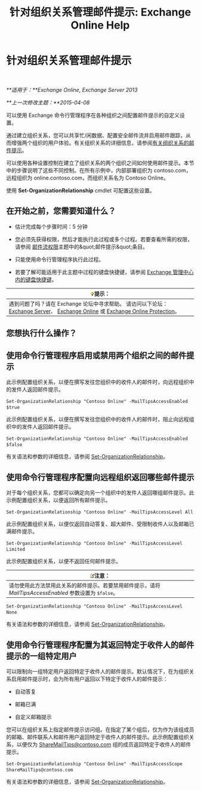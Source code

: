 ﻿---
title: '针对组织关系管理邮件提示: Exchange Online Help'
TOCTitle: 针对组织关系管理邮件提示
ms:assetid: 6e6b48ef-c41c-47ad-8063-66901765c2a5
ms:mtpsurl: https://technet.microsoft.com/zh-cn/library/JJ649324(v=EXCHG.150)
ms:contentKeyID: 50490796
ms.date: 05/23/2018
mtps_version: v=EXCHG.150
ms.translationtype: MT
---

# 针对组织关系管理邮件提示

 

_**适用于：**Exchange Online, Exchange Server 2013_

_**上一次修改主题：**2015-04-08_

可以使用 Exchange 命令行管理程序在各种组织之间配置邮件提示的自定义设置。

通过建立组织关系，您可以共享忙/闲数据、配置安全邮件流并启用邮件跟踪，从而增强两个组织的用户体验。有关组织关系的详细信息，请参阅[有关组织关系的邮件提示](mailtips-over-organization-relationships-exchange-2013-help.md)。

可以使用各种设置控制在建立了组织关系的两个组织之间如何使用邮件提示。本节中的步骤说明了这些不同控制。在所有示例中，内部部署组织为 contoso.com，远程组织为 online.contoso.com，而组织关系名为 Contoso Online。

使用 **Set-OrganizationRelationship** cmdlet 可配置这些设置。

## 在开始之前，您需要知道什么？

  - 估计完成每个步骤时间：5 分钟

  - 您必须先获得权限，然后才能执行此过程或多个过程。若要查看所需的权限，请参阅 [邮件流权限](mail-flow-permissions-exchange-2013-help.md)主题中的\&quot;邮件提示\&quot;条目。

  - 只能使用命令行管理程序执行此过程。

  - 若要了解可能适用于此主题中过程的键盘快捷键，请参阅 [Exchange 管理中心内的键盘快捷键](keyboard-shortcuts-in-the-exchange-admin-center-exchange-online-protection-help.md)。

<table>
<thead>
<tr class="header">
<th><img src="images/Bb124558.tip(EXCHG.150).gif" title="提示" alt="提示" />提示：</th>
</tr>
</thead>
<tbody>
<tr class="odd">
<td>遇到问题了吗？请在 Exchange 论坛中寻求帮助。 请访问以下论坛：<a href="https://go.microsoft.com/fwlink/p/?linkid=60612">Exchange Server</a>、 <a href="https://go.microsoft.com/fwlink/p/?linkid=267542">Exchange Online</a> 或 <a href="https://go.microsoft.com/fwlink/p/?linkid=285351">Exchange Online Protection</a>。</td>
</tr>
</tbody>
</table>


## 您想执行什么操作？

## 使用命令行管理程序启用或禁用两个组织之间的邮件提示

此示例配置组织关系，以便在撰写发往您组织中的收件人的邮件时，向远程组织中的发件人返回邮件提示。

    Set-OrganizationRelationship "Contoso Online" -MailTipsAccessEnabled $true

此示例配置组织关系，以便在撰写发往您组织中的收件人的邮件时，阻止向远程组织中的发件人返回邮件提示。

    Set-OrganizationRelationship "Contoso Online" -MailTipsAccessEnabled $false

有关语法和参数的详细信息，请参阅 [Set-OrganizationRelationship](https://technet.microsoft.com/zh-cn/library/ee332326\(v=exchg.150\))。

## 使用命令行管理程序配置向远程组织返回哪些邮件提示

对于每个组织关系，您都可以确定向另一个组织中的发件人返回哪组邮件提示。此示例配置组织关系，以便返回所有邮件提示。

    Set-OrganizationRelationship "Contoso Online" -MailTipsAccessLevel All

此示例配置组织关系，以便仅返回自动答复、超大邮件、受限制收件人以及邮箱已满邮件提示。

    Set-OrganizationRelationship "Contoso Online" -MailTipsAccessLevel Limited

此示例配置组织关系，以便不返回任何邮件提示。

<table>
<thead>
<tr class="header">
<th><img src="images/Bb124558.note(EXCHG.150).gif" title="注意" alt="注意" />注意：</th>
</tr>
</thead>
<tbody>
<tr class="odd">
<td>请勿使用此方法禁用此关系的邮件提示。若要禁用邮件提示，请将 <em>MailTipsAccessEnabled</em> 参数设置为 <code>$false</code>。</td>
</tr>
</tbody>
</table>


    Set-OrganizationRelationship "Contoso Online" -MailTipsAccessLevel None

有关语法和参数的详细信息，请参阅 [Set-OrganizationRelationship](https://technet.microsoft.com/zh-cn/library/ee332326\(v=exchg.150\))。

## 使用命令行管理程序配置为其返回特定于收件人的邮件提示的一组特定用户

可以限制向一组特定用户返回特定于收件人的邮件提示。默认情况下，在为组织关系启用邮件提示时，会为所有用户返回以下特定于收件人的邮件提示：

  - 自动答复

  - 邮箱已满

  - 自定义邮箱提示

您可以在组织关系上指定邮件提示访问组。在指定了某个组后，仅为作为该组成员的邮箱、邮件联系人和邮件用户返回特定于收件人的邮件提示。此示例配置组织关系，以便仅为 ShareMailTips@contoso.com 组的成员返回特定于收件人的邮件提示。

    Set-OrganizationRelationship "Contoso Online" -MailTipsAccessScope ShareMailTips@contoso.com

有关语法和参数的详细信息，请参阅 [Set-OrganizationRelationship](https://technet.microsoft.com/zh-cn/library/ee332326\(v=exchg.150\))。

